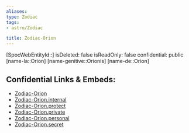 ```yaml
---
aliases: 
type: Zodiac
tags:
- astro/Zodiac

title: Zodiac-Orion
---
```

[SpocWebEntityId::]
isDeleted: false
isReadOnly: false
confidential: public
[name-la::Orion]
[name-genitive::Orionis]
[name-de::Orion]


## Confidential Links & Embeds: 
- [Zodiac-Orion](../../../_public/astro/Zodiac/Zodiac-Orion.md) 
- [Zodiac-Orion.internal](../../../_internal/astro/Zodiac/Zodiac-Orion.internal.md) 
- [Zodiac-Orion.protect](../../../_protect/astro/Zodiac/Zodiac-Orion.protect.md) 
- [Zodiac-Orion.private](../../../_private/astro/Zodiac/Zodiac-Orion.private.md) 
- [Zodiac-Orion.personal](../../../_personal/astro/Zodiac/Zodiac-Orion.personal.md) 
- [Zodiac-Orion.secret](../../../_secret/astro/Zodiac/Zodiac-Orion.secret.md) 
